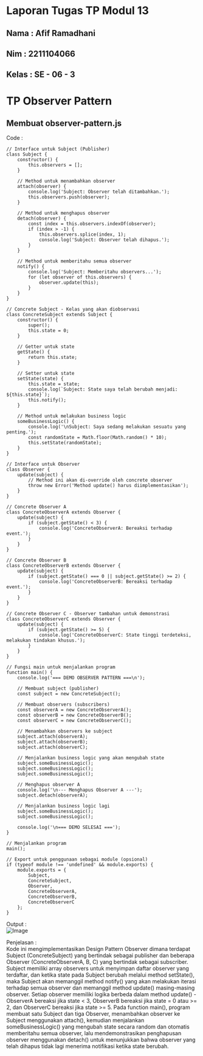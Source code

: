# Laporan Tugas TP Modul 13

<h2> Nama  : Afif Ramadhani</h2>
<h2> Nim   : 2211104066</h2>
<h2> Kelas : SE - 06 - 3</h2>

# TP Observer Pattern

## Membuat observer-pattern.js
Code :
```
// Interface untuk Subject (Publisher)
class Subject {
    constructor() {
        this.observers = [];
    }

    // Method untuk menambahkan observer
    attach(observer) {
        console.log('Subject: Observer telah ditambahkan.');
        this.observers.push(observer);
    }

    // Method untuk menghapus observer
    detach(observer) {
        const index = this.observers.indexOf(observer);
        if (index > -1) {
            this.observers.splice(index, 1);
            console.log('Subject: Observer telah dihapus.');
        }
    }

    // Method untuk memberitahu semua observer
    notify() {
        console.log('Subject: Memberitahu observers...');
        for (let observer of this.observers) {
            observer.update(this);
        }
    }
}

// Concrete Subject - Kelas yang akan diobservasi
class ConcreteSubject extends Subject {
    constructor() {
        super();
        this.state = 0;
    }

    // Getter untuk state
    getState() {
        return this.state;
    }

    // Setter untuk state
    setState(state) {
        this.state = state;
        console.log(`Subject: State saya telah berubah menjadi: ${this.state}`);
        this.notify();
    }

    // Method untuk melakukan business logic
    someBusinessLogic() {
        console.log('\nSubject: Saya sedang melakukan sesuatu yang penting.');
        const randomState = Math.floor(Math.random() * 10);
        this.setState(randomState);
    }
}

// Interface untuk Observer
class Observer {
    update(subject) {
        // Method ini akan di-override oleh concrete observer
        throw new Error('Method update() harus diimplementasikan');
    }
}

// Concrete Observer A
class ConcreteObserverA extends Observer {
    update(subject) {
        if (subject.getState() < 3) {
            console.log('ConcreteObserverA: Bereaksi terhadap event.');
        }
    }
}

// Concrete Observer B
class ConcreteObserverB extends Observer {
    update(subject) {
        if (subject.getState() === 0 || subject.getState() >= 2) {
            console.log('ConcreteObserverB: Bereaksi terhadap event.');
        }
    }
}

// Concrete Observer C - Observer tambahan untuk demonstrasi
class ConcreteObserverC extends Observer {
    update(subject) {
        if (subject.getState() >= 5) {
            console.log('ConcreteObserverC: State tinggi terdeteksi, melakukan tindakan khusus.');
        }
    }
}

// Fungsi main untuk menjalankan program
function main() {
    console.log('=== DEMO OBSERVER PATTERN ===\n');

    // Membuat subject (publisher)
    const subject = new ConcreteSubject();

    // Membuat observers (subscribers)
    const observerA = new ConcreteObserverA();
    const observerB = new ConcreteObserverB();
    const observerC = new ConcreteObserverC();

    // Menambahkan observers ke subject
    subject.attach(observerA);
    subject.attach(observerB);
    subject.attach(observerC);

    // Menjalankan business logic yang akan mengubah state
    subject.someBusinessLogic();
    subject.someBusinessLogic();
    subject.someBusinessLogic();

    // Menghapus observer A
    console.log('\n--- Menghapus Observer A ---');
    subject.detach(observerA);

    // Menjalankan business logic lagi
    subject.someBusinessLogic();
    subject.someBusinessLogic();

    console.log('\n=== DEMO SELESAI ===');
}

// Menjalankan program
main();

// Export untuk penggunaan sebagai module (opsional)
if (typeof module !== 'undefined' && module.exports) {
    module.exports = {
        Subject,
        ConcreteSubject,
        Observer,
        ConcreteObserverA,
        ConcreteObserverB,
        ConcreteObserverC
    };
}
```

Output : <br>
![Image](https://github.com/user-attachments/assets/f94892a6-4aa2-4580-b2db-4e4f4d82c1fe)

Penjelasan : <br>
Kode ini mengimplementasikan Design Pattern Observer dimana terdapat Subject (ConcreteSubject) yang bertindak 
sebagai publisher dan beberapa Observer (ConcreteObserverA, B, C) yang bertindak sebagai subscriber. 
Subject memiliki array observers untuk menyimpan daftar observer yang terdaftar, dan ketika state pada Subject berubah melalui method setState(), 
maka Subject akan memanggil method notify() yang akan melakukan iterasi terhadap semua observer dan memanggil method update() masing-masing observer. 
Setiap observer memiliki logika berbeda dalam method update() - ObserverA bereaksi jika state < 3, ObserverB bereaksi jika state = 0 atau >= 2, 
dan ObserverC bereaksi jika state >= 5. Pada function main(), program membuat satu Subject dan tiga Observer, 
menambahkan observer ke Subject menggunakan attach(), kemudian menjalankan someBusinessLogic() yang mengubah state secara random 
dan otomatis memberitahu semua observer, lalu mendemonstrasikan penghapusan observer menggunakan detach() untuk menunjukkan bahwa 
observer yang telah dihapus tidak lagi menerima notifikasi ketika state berubah.
